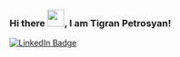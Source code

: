 ### Hi there <img src="https://raw.githubusercontent.com/MartinHeinz/MartinHeinz/master/wave.gif" width="30px">, I am Tigran Petrosyan!

[![LinkedIn Badge](https://img.shields.io/badge/LinkedIn-Profile-informational?style=flat&logo=linkedin&logoColor=white&color=0D76A8)](https://www.linkedin.com/in/tpetrosyan/)
